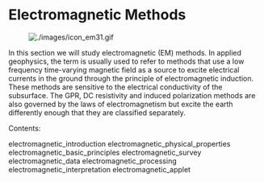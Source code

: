 # Electromagnetic Methods

<figure class="align-right">
<img src="./images/icon_em31.gif" alt="./images/icon_em31.gif" />
</figure>

In this section we will study electromagnetic (EM) methods. In applied
geophysics, the term is usually used to refer to methods that use a low
frequency time-varying magnetic field as a source to excite electrical
currents in the ground through the principle of electromagnetic
induction. These methods are sensitive to the electrical conductivity of
the subsurface. The GPR, DC resistivity and induced polarization methods
are also governed by the laws of electromagnetism but excite the earth
differently enough that they are classified separately.

Contents:

<div class="toctree" maxdepth="1">

electromagnetic_introduction electromagnetic_physical_properties
electromagnetic_basic_principles electromagnetic_survey
electromagnetic_data electromagnetic_processing
electromagnetic_interpretation electromagnetic_applet

</div>
